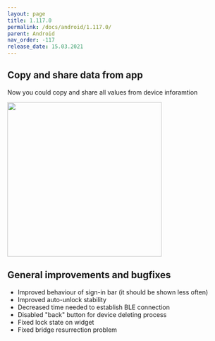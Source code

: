 ```yaml
---
layout: page
title: 1.117.0
permalink: /docs/android/1.117.0/
parent: Android
nav_order: -117
release_date: 15.03.2021
---
```


## Copy and share data from app 
Now you could copy and share all values from device inforamtion 

<img src="/tedee-release-notes/docs/android/assets/copy_mac.png" width="350">

## General improvements and bugfixes
- Improved behaviour of sign-in bar (it should be shown less often)
- Improved auto-unlock stability
- Decreased time needed to establish BLE connection
- Disabled "back" button for device deleting process
- Fixed lock state on widget
- Fixed bridge resurrection problem

